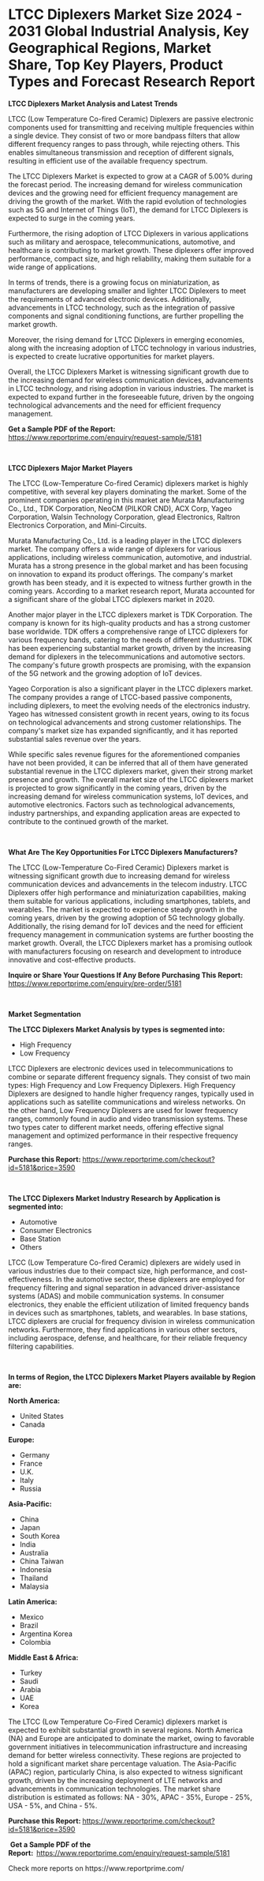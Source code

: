 <p><h1>LTCC Diplexers Market Size 2024 - 2031 Global Industrial Analysis, Key Geographical Regions, Market Share, Top Key Players, Product Types and Forecast Research Report</h1></p><p><strong>LTCC Diplexers Market Analysis and Latest Trends</strong></p>
<p><p>LTCC (Low Temperature Co-fired Ceramic) Diplexers are passive electronic components used for transmitting and receiving multiple frequencies within a single device. They consist of two or more bandpass filters that allow different frequency ranges to pass through, while rejecting others. This enables simultaneous transmission and reception of different signals, resulting in efficient use of the available frequency spectrum.</p><p>The LTCC Diplexers Market is expected to grow at a CAGR of 5.00% during the forecast period. The increasing demand for wireless communication devices and the growing need for efficient frequency management are driving the growth of the market. With the rapid evolution of technologies such as 5G and Internet of Things (IoT), the demand for LTCC Diplexers is expected to surge in the coming years.</p><p>Furthermore, the rising adoption of LTCC Diplexers in various applications such as military and aerospace, telecommunications, automotive, and healthcare is contributing to market growth. These diplexers offer improved performance, compact size, and high reliability, making them suitable for a wide range of applications.</p><p>In terms of trends, there is a growing focus on miniaturization, as manufacturers are developing smaller and lighter LTCC Diplexers to meet the requirements of advanced electronic devices. Additionally, advancements in LTCC technology, such as the integration of passive components and signal conditioning functions, are further propelling the market growth.</p><p>Moreover, the rising demand for LTCC Diplexers in emerging economies, along with the increasing adoption of LTCC technology in various industries, is expected to create lucrative opportunities for market players.</p><p>Overall, the LTCC Diplexers Market is witnessing significant growth due to the increasing demand for wireless communication devices, advancements in LTCC technology, and rising adoption in various industries. The market is expected to expand further in the foreseeable future, driven by the ongoing technological advancements and the need for efficient frequency management.</p></p>
<p><strong>Get a Sample PDF of the Report:&nbsp;</strong> <a href="https://www.reportprime.com/enquiry/request-sample/5181">https://www.reportprime.com/enquiry/request-sample/5181</a></p>
<p>&nbsp;</p>
<p><strong>LTCC Diplexers Major Market Players</strong></p>
<p><p>The LTCC (Low-Temperature Co-fired Ceramic) diplexers market is highly competitive, with several key players dominating the market. Some of the prominent companies operating in this market are Murata Manufacturing Co., Ltd., TDK Corporation, NeoCM (PILKOR CND), ACX Corp, Yageo Corporation, Walsin Technology Corporation, glead Electronics, Raltron Electronics Corporation, and Mini-Circuits.</p><p>Murata Manufacturing Co., Ltd. is a leading player in the LTCC diplexers market. The company offers a wide range of diplexers for various applications, including wireless communication, automotive, and industrial. Murata has a strong presence in the global market and has been focusing on innovation to expand its product offerings. The company's market growth has been steady, and it is expected to witness further growth in the coming years. According to a market research report, Murata accounted for a significant share of the global LTCC diplexers market in 2020.</p><p>Another major player in the LTCC diplexers market is TDK Corporation. The company is known for its high-quality products and has a strong customer base worldwide. TDK offers a comprehensive range of LTCC diplexers for various frequency bands, catering to the needs of different industries. TDK has been experiencing substantial market growth, driven by the increasing demand for diplexers in the telecommunications and automotive sectors. The company's future growth prospects are promising, with the expansion of the 5G network and the growing adoption of IoT devices.</p><p>Yageo Corporation is also a significant player in the LTCC diplexers market. The company provides a range of LTCC-based passive components, including diplexers, to meet the evolving needs of the electronics industry. Yageo has witnessed consistent growth in recent years, owing to its focus on technological advancements and strong customer relationships. The company's market size has expanded significantly, and it has reported substantial sales revenue over the years.</p><p>While specific sales revenue figures for the aforementioned companies have not been provided, it can be inferred that all of them have generated substantial revenue in the LTCC diplexers market, given their strong market presence and growth. The overall market size of the LTCC diplexers market is projected to grow significantly in the coming years, driven by the increasing demand for wireless communication systems, IoT devices, and automotive electronics. Factors such as technological advancements, industry partnerships, and expanding application areas are expected to contribute to the continued growth of the market.</p></p>
<p>&nbsp;</p>
<p><strong>What Are The Key Opportunities For LTCC Diplexers Manufacturers?</strong></p>
<p><p>The LTCC (Low-Temperature Co-Fired Ceramic) Diplexers market is witnessing significant growth due to increasing demand for wireless communication devices and advancements in the telecom industry. LTCC Diplexers offer high performance and miniaturization capabilities, making them suitable for various applications, including smartphones, tablets, and wearables. The market is expected to experience steady growth in the coming years, driven by the growing adoption of 5G technology globally. Additionally, the rising demand for IoT devices and the need for efficient frequency management in communication systems are further boosting the market growth. Overall, the LTCC Diplexers market has a promising outlook with manufacturers focusing on research and development to introduce innovative and cost-effective products.</p></p>
<p><strong>Inquire or Share Your Questions If Any Before Purchasing This Report:</strong> <a href="https://www.reportprime.com/enquiry/pre-order/5181">https://www.reportprime.com/enquiry/pre-order/5181</a></p>
<p>&nbsp;</p>
<p><strong>Market Segmentation</strong></p>
<p><strong>The LTCC Diplexers Market Analysis by types is segmented into:</strong></p>
<p><ul><li>High Frequency</li><li>Low Frequency</li></ul></p>
<p><p>LTCC Diplexers are electronic devices used in telecommunications to combine or separate different frequency signals. They consist of two main types: High Frequency and Low Frequency Diplexers. High Frequency Diplexers are designed to handle higher frequency ranges, typically used in applications such as satellite communications and wireless networks. On the other hand, Low Frequency Diplexers are used for lower frequency ranges, commonly found in audio and video transmission systems. These two types cater to different market needs, offering effective signal management and optimized performance in their respective frequency ranges.</p></p>
<p><strong>Purchase this Report:&nbsp;</strong><a href="https://www.reportprime.com/checkout?id=5181&price=3590">https://www.reportprime.com/checkout?id=5181&price=3590</a></p>
<p>&nbsp;</p>
<p><strong>The LTCC Diplexers Market Industry Research by Application is segmented into:</strong></p>
<p><ul><li>Automotive</li><li>Consumer Electronics</li><li>Base Station</li><li>Others</li></ul></p>
<p><p>LTCC (Low Temperature Co-fired Ceramic) diplexers are widely used in various industries due to their compact size, high performance, and cost-effectiveness. In the automotive sector, these diplexers are employed for frequency filtering and signal separation in advanced driver-assistance systems (ADAS) and mobile communication systems. In consumer electronics, they enable the efficient utilization of limited frequency bands in devices such as smartphones, tablets, and wearables. In base stations, LTCC diplexers are crucial for frequency division in wireless communication networks. Furthermore, they find applications in various other sectors, including aerospace, defense, and healthcare, for their reliable frequency filtering capabilities.</p></p>
<p>&nbsp;</p>
<p><strong>In terms of Region, the LTCC Diplexers Market Players available by Region are:</strong></p>
<p>
    <p> <strong> North America: </strong>
        <ul>
            <li>United States</li>
            <li>Canada</li>
        </ul>
        </p> 
    <p> <strong> Europe: </strong>
        <ul>
            <li>Germany</li>
            <li>France</li>
            <li>U.K.</li>
            <li>Italy</li>
            <li>Russia</li>
        </ul>
        </p> 
    <p> <strong> Asia-Pacific: </strong>
        <ul>
            <li>China</li>
            <li>Japan</li>
            <li>South Korea</li>
            <li>India</li>
            <li>Australia</li>
            <li>China Taiwan</li>
            <li>Indonesia</li>
            <li>Thailand</li>
            <li>Malaysia</li>
        </ul>
        </p> 
    <p> <strong> Latin America: </strong>
        <ul>
            <li>Mexico</li>
            <li>Brazil</li>
            <li>Argentina Korea</li>
            <li>Colombia</li>
        </ul>
        </p> 
    <p> <strong> Middle East & Africa: </strong>
        <ul>
            <li>Turkey</li>
            <li>Saudi</li>
            <li>Arabia</li>
            <li>UAE</li>
            <li>Korea</li>
        </ul>
    </p>
    </p>
<p><p>The LTCC (Low Temperature Co-Fired Ceramic) diplexers market is expected to exhibit substantial growth in several regions. North America (NA) and Europe are anticipated to dominate the market, owing to favorable government initiatives in telecommunication infrastructure and increasing demand for better wireless connectivity. These regions are projected to hold a significant market share percentage valuation. The Asia-Pacific (APAC) region, particularly China, is also expected to witness significant growth, driven by the increasing deployment of LTE networks and advancements in communication technologies. The market share distribution is estimated as follows: NA - 30%, APAC - 35%, Europe - 25%, USA - 5%, and China - 5%.</p></p>
<p><strong>Purchase this Report: </strong><a href="https://www.reportprime.com/checkout?id=5181&price=3590">https://www.reportprime.com/checkout?id=5181&price=3590</a></p>
<p>&nbsp;<strong>Get a Sample PDF of the Report:&nbsp;&nbsp;</strong><a href="https://www.reportprime.com/enquiry/request-sample/5181">https://www.reportprime.com/enquiry/request-sample/5181</a></p>
<p><strong></strong></p>
<p>Check more reports on https://www.reportprime.com/</p>